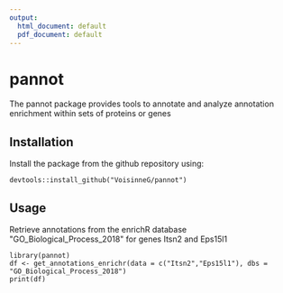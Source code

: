 ```yaml
---
output:
  html_document: default
  pdf_document: default
---
```

# pannot

The pannot package provides tools to annotate and analyze annotation enrichment within sets of proteins or genes

Installation
---
Install the package from the github repository using:
```
devtools::install_github("VoisinneG/pannot")
```

Usage
---
Retrieve annotations from the enrichR database "GO_Biological_Process_2018" for genes Itsn2 and Eps15l1

```
library(pannot)
df <- get_annotations_enrichr(data = c("Itsn2","Eps15l1"), dbs = "GO_Biological_Process_2018")
print(df)
```

